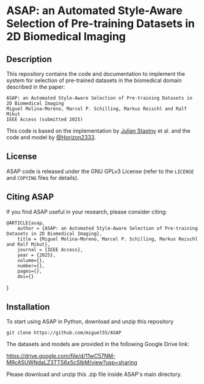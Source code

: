 # ASAP: an Automated Style-Aware Selection of Pre-training Datasets in 2D Biomedical Imaging

## Description
This repository contains the code and documentation to implement the system for selection of pre-trained datasets in the biomedical domain described in the paper:

```
ASAP: an Automated Style-Aware Selection of Pre-training Datasets in 2D Biomedical Imaging
Miguel Molina-Moreno, Marcel P. Schilling, Markus Reischl and Ralf Mikut
IEEE Access (submitted 2025)
```

This code is based on the implementation by [Julian Stastny](https://github.com/julianstastny/VAE-ResNet18-PyTorch/blob/master/model.py) et al.
and the code and model by [@Horizon2333](https://github.com/Horizon2333/imagenet-autoencoder/).

## License

ASAP code is released under the GNU GPLv3 License (refer to the `LICENSE` and `COPYING` files for details).

## Citing ASAP

If you find ASAP useful in your research, please consider citing:

	@ARTICLE{asap,
		author = {ASAP: an Automated Style-Aware Selection of Pre-training Datasets in 2D Biomedical Imaging},
		title = {Miguel Molina-Moreno, Marcel P. Schilling, Markus Reischl and Ralf Mikut},
		journal = {IEEE Access},
		year = {2025},
		volume={},
		number={},
		pages={},
		doi={}
  }


## Installation

To start using ASAP in Python, download and unzip this repository
```
git clone https://github.com/miguel55/ASAP
```

The datasets and models are provided in the following Google Drive link:

https://drive.google.com/file/d/11wC57NM-MRcA5UWNdaLZ3TTS6x5cSIbM/view?usp=sharing

Please download and unzip this .zip file inside ASAP's main directory. 
